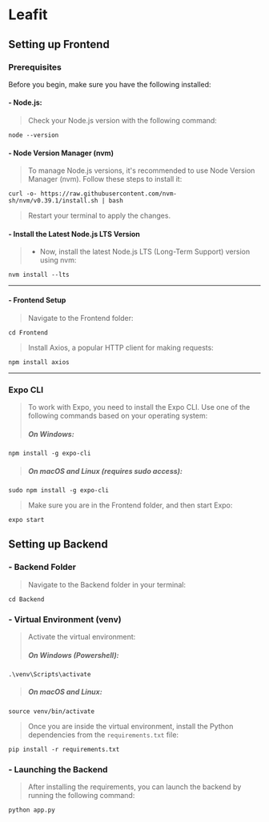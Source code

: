 
# Leafit

## Setting up Frontend

### Prerequisites

Before you begin, make sure you have the following installed:

#### - Node.js: 
> Check your Node.js version with the following command:
```
node --version
```
#### - Node Version Manager (nvm)
>To manage Node.js versions, it's recommended to use Node Version Manager (nvm).
>  Follow these steps to install it:

```
curl -o- https://raw.githubusercontent.com/nvm-sh/nvm/v0.39.1/install.sh | bash
```
> Restart your terminal to apply the changes.
#### - Install the Latest Node.js LTS Version
> - Now, install the latest Node.js LTS (Long-Term Support) version using nvm:
```
nvm install --lts
```
---
#### - Frontend Setup

> Navigate to the Frontend folder:
```
cd Frontend
``` 

> Install Axios, a popular HTTP client for making requests:
```
npm install axios
``` 

---
### Expo CLI

>To work with Expo, you need to install the Expo CLI. Use one of the following commands based on your operating system:
> ##### On Windows: 
```
npm install -g expo-cli
``` 
>##### On macOS and Linux (requires sudo access):
```
sudo npm install -g expo-cli
```

> Make sure you are in the Frontend folder, and then start Expo:
```
expo start
```

## Setting up Backend
### - Backend Folder
> Navigate to the Backend folder in your terminal:
```
cd Backend
```
### - Virtual Environment (venv)
> Activate the virtual environment:
> ##### On Windows (Powershell):
```
.\venv\Scripts\activate
```
>##### On macOS and Linux:
```
source venv/bin/activate
```
> Once you are inside the virtual environment, install the Python dependencies from the `requirements.txt` file:
```
pip install -r requirements.txt
```
### - Launching the Backend
> After installing the requirements, you can launch the backend by running the following command:
```
python app.py
```
